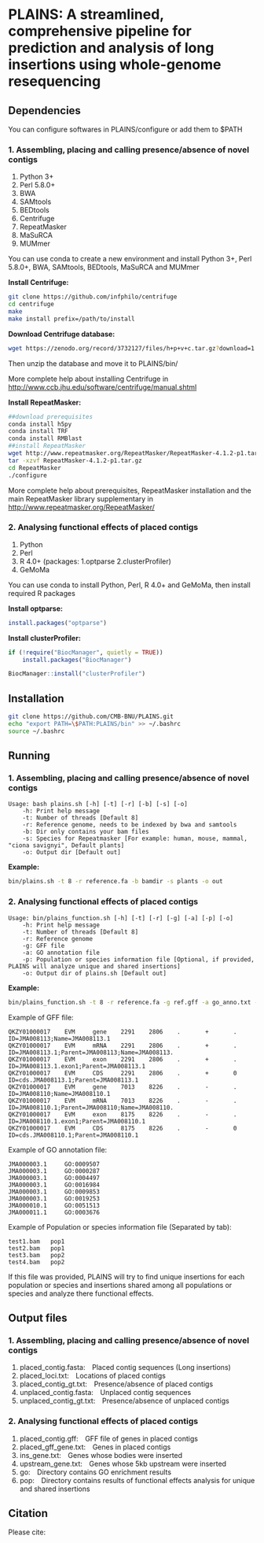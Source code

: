 # PLAINS: A streamlined, comprehensive pipeline for prediction and analysis of long insertions using whole-genome resequencing

## Dependencies
You can configure softwares in PLAINS/configure or add them to $PATH
### 1. Assembling, placing and calling presence/absence of novel contigs
1. Python 3+
2. Perl 5.8.0+
3. BWA
4. SAMtools
5. BEDtools
6. Centrifuge
7. RepeatMasker 
8. MaSuRCA
9. MUMmer 

You can use conda to create a new environment and install Python 3+, Perl 5.8.0+, BWA, SAMtools, BEDtools, MaSuRCA and MUMmer

**Install Centrifuge:**
```bash
git clone https://github.com/infphilo/centrifuge
cd centrifuge
make
make install prefix=/path/to/install
```
**Download Centrifuge database:**
```bash
wget https://zenodo.org/record/3732127/files/h+p+v+c.tar.gz?download=1
```
Then unzip the database and move it to PLAINS/bin/

More complete help about installing Centrifuge in http://www.ccb.jhu.edu/software/centrifuge/manual.shtml

**Install RepeatMasker:**
```bash
##download prerequisites
conda install h5py
conda install TRF
conda install RMBlast
##install RepeatMasker
wget http://www.repeatmasker.org/RepeatMasker/RepeatMasker-4.1.2-p1.tar.gz
tar -xzvf RepeatMasker-4.1.2-p1.tar.gz
cd RepeatMasker
./configure
```
More complete help about prerequisites, RepeatMasker installation and the main RepeatMasker library supplementary in http://www.repeatmasker.org/RepeatMasker/

### 2. Analysing functional effects of placed contigs
1. Python
2. Perl
3. R 4.0+ (packages: 1.optparse 2.clusterProfiler)
4. GeMoMa

You can use conda to install Python, Perl, R 4.0+ and GeMoMa, then install required R packages

**Install optparse:**
```R
install.packages("optparse")
```
**Install clusterProfiler:**
```R
if (!require("BiocManager", quietly = TRUE))
    install.packages("BiocManager")

BiocManager::install("clusterProfiler")
```
## Installation

```bash
git clone https://github.com/CMB-BNU/PLAINS.git
echo "export PATH=\$PATH:PLAINS/bin" >> ~/.bashrc
source ~/.bashrc
```

## Running
### 1. Assembling, placing and calling presence/absence of novel contigs
	Usage: bash plains.sh [-h] [-t] [-r] [-b] [-s] [-o]
		-h: Print help message
		-t: Number of threads [Default 8]
		-r: Reference genome, needs to be indexed by bwa and samtools
		-b: Dir only contains your bam files
		-s: Species for Repeatmasker [For example: human, mouse, mammal, "ciona savignyi", Default plants]
		-o: Output dir [Default out]

**Example:**
```bash
bin/plains.sh -t 8 -r reference.fa -b bamdir -s plants -o out
```
### 2. Analysing functional effects of placed contigs
	Usage: bin/plains_function.sh [-h] [-t] [-r] [-g] [-a] [-p] [-o]
		-h: Print help message
		-t: Number of threads [Default 8]
		-r: Reference genome
		-g: GFF file
		-a: GO annotation file
		-p: Population or species information file [Optional, if provided, PLAINS will analyze unique and shared insertions]
		-o: Output dir of plains.sh [Default out]

**Example:**
```bash
bin/plains_function.sh -t 8 -r reference.fa -g ref.gff -a go_anno.txt -p pop_info -o out
```
Example of GFF file: 

	QKZY01000017    EVM     gene    2291    2806    .       +       .       ID=JMA008113;Name=JMA008113.1
	QKZY01000017    EVM     mRNA    2291    2806    .       +       .       ID=JMA008113.1;Parent=JMA008113;Name=JMA008113.
	QKZY01000017    EVM     exon    2291    2806    .       +       .       ID=JMA008113.1.exon1;Parent=JMA008113.1
	QKZY01000017    EVM     CDS     2291    2806    .       +       0       ID=cds.JMA008113.1;Parent=JMA008113.1
	QKZY01000017    EVM     gene    7013    8226    .       -       .       ID=JMA008110;Name=JMA008110.1
	QKZY01000017    EVM     mRNA    7013    8226    .       -       .       ID=JMA008110.1;Parent=JMA008110;Name=JMA008110.
	QKZY01000017    EVM     exon    8175    8226    .       -       .       ID=JMA008110.1.exon1;Parent=JMA008110.1
	QKZY01000017    EVM     CDS     8175    8226    .       -       0       ID=cds.JMA008110.1;Parent=JMA008110.1

Example of GO annotation file:

	JMA000003.1     GO:0009507  
	JMA000003.1     GO:0000287  
	JMA000003.1     GO:0004497  
	JMA000003.1     GO:0016984  
	JMA000003.1     GO:0009853  
	JMA000003.1     GO:0019253  
	JMA000010.1     GO:0051513  
	JMA000011.1     GO:0003676  

Example of Population or species information file (Separated by tab):

	test1.bam	pop1
	test2.bam	pop1
	test3.bam	pop2
	test4.bam	pop2

If this file was provided, PLAINS will try to find unique insertions for each population or species and insertions shared among all populations or species and analyze there functional effects.

## Output files
### 1. Assembling, placing and calling presence/absence of novel contigs
1. placed_contig.fasta:&emsp;Placed contig sequences (Long insertions)  
2. placed_loci.txt:&emsp;Locations of placed contigs  
3. placed_contig_gt.txt:&emsp;Presence/absence of placed contigs  
4. unplaced_contig.fasta:&emsp;Unplaced contig sequences  
5. unplaced_contig_gt.txt:&emsp;Presence/absence of unplaced contigs
### 2. Analysing functional effects of placed contigs
1. placed_contig.gff:&emsp;GFF file of genes in placed contigs
2. placed_gff_gene.txt:&emsp;Genes in placed contigs
3. ins_gene.txt:&emsp;Genes whose bodies were inserted
4. upstream_gene.txt:&emsp;Genes whose 5kb upstream were inserted
5. go:&emsp;Directory contains GO enrichment results
6. pop:&emsp;Directory contains results of functional effects analysis for unique and shared insertions
## Citation
Please cite:
